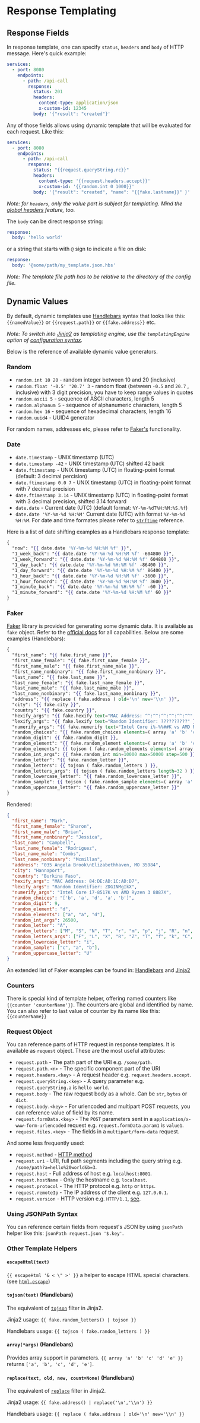 # Response Templating

## Response Fields

In response template, one can specify `status`, `headers` and `body` of HTTP message. Here's quick example:

```yaml
services:
  - port: 8080
    endpoints:
      - path: /api-call
        response:
          status: 201
          headers:
            content-type: application/json
            x-custom-id: 12345
          body: '{"result": "created"}'
```

Any of those fields allows using dynamic template that will be evaluated for each request. Like this:

```yaml
services:
  - port: 8080
    endpoints:
      - path: /api-call
        response:
          status: "{{request.queryString.rc}}"
          headers:
            content-type: '{{request.headers.accept}}'
            x-custom-id: '{{random.int 0 1000}}'
          body: '{"result": "created", "name": "{{fake.lastname}}" }'
```

_Note: for `headers`, only the value part is subject for templating. Mind
the [global headers](Configuring.md#global-settings) feature, too._

The `body` can be direct response string:

```yaml
response:
  body: 'hello world'
```

or a string that starts with `@` sign to indicate a file on disk:

```yaml
response:
  body: '@some/path/my_template.json.hbs'
```

_Note: The template file path has to be relative to the directory of the config file._

## Dynamic Values

By default, dynamic templates use [Handlebars](https://handlebarsjs.com/guide/) syntax that looks like
this: `{{namedValue}}` or `{{request.path}}` or `{{fake.address}}` etc.

_Note: To switch into [Jinja2](https://jinja.palletsprojects.com/en/2.11.x/) as templating engine, use
the `templatingEngine` option of [configuration syntax](Configuring.md#advanced-templating-with-jinja2)._

Below is the reference of available dynamic value generators.

### Random

- `random.int 10 20` - random integer between 10 and 20 (inclusive)
- `random.float '-0.5' '20.7' 3` - random float (between `-0.5` and `20.7` , inclusive) with 3 digit precision, you have to keep range values in quotes
- `random.ascii 5` - sequence of ASCII characters, length 5
- `random.alphanum 5` - sequence of alphanumeric characters, length 5
- `random.hex 16` - sequence of hexadecimal characters, length 16
- `random.uuid4` - UUID4 generator

For random names, addresses etc, please refer to [Faker's](#faker) functionality.

### Date

- `date.timestamp` - UNIX timestamp (UTC)
- `date.timestamp -42` - UNIX timestamp (UTC) shifted 42 back
- `date.ftimestamp` - UNIX timestamp (UTC) in floating-point format (default: 3 decimal percision)
- `date.ftimestamp 0.0 7` - UNIX timestamp (UTC) in floating-point format with 7 decimal precision
- `date.ftimestamp 3.14` - UNIX timestamp (UTC) in floating-point format with 3 decimal precision, shifted 3.14 forward
- `date.date` - Current date (UTC) (default format: `%Y-%m-%dT%H:%M:%S.%f`)
- `date.date '%Y-%m-%d %H:%M'` Current date (UTC) with format `%Y-%m-%d %H:%M`. For date and time formates please refer to [`strftime`](https://strftime.org/) reference.

Here is a list of date shifting examples as a Handlebars response template:

```hbs
{
  "now": "{{ date.date '%Y-%m-%d %H:%M %f' }}",
  "1_week_back": "{{ date.date '%Y-%m-%d %H:%M %f' -604800 }}",
  "1_week_forward": "{{ date.date '%Y-%m-%d %H:%M %f' 604800 }}",
  "1_day_back": "{{ date.date '%Y-%m-%d %H:%M %f' -86400 }}",
  "1_day_forward": "{{ date.date '%Y-%m-%d %H:%M %f' 86400 }}",
  "1_hour_back": "{{ date.date '%Y-%m-%d %H:%M %f' -3600 }}",
  "1_hour_forward": "{{ date.date '%Y-%m-%d %H:%M %f' 3600 }}",
  "1_minute_back": "{{ date.date '%Y-%m-%d %H:%M %f' -60 }}",
  "1_minute_forward": "{{ date.date '%Y-%m-%d %H:%M %f' 60 }}"
}
```

### Faker

[Faker](https://faker.readthedocs.io/en/master/providers.html) library is provided for generating some dynamic data.
It is available as `fake` object. Refer to the [official docs](https://faker.readthedocs.io/en/master/providers.html)
for all capabilities. Below are some examples (Handlebars):

```hbs
{
  "first_name": "{{ fake.first_name }}",
  "first_name_female": "{{ fake.first_name_female }}",
  "first_name_male": "{{ fake.first_name_male }}",
  "first_name_nonbinary": "{{ fake.first_name_nonbinary }}",
  "last_name": "{{ fake.last_name }}",
  "last_name_female": "{{ fake.last_name_female }}",
  "last_name_male": "{{ fake.last_name_male }}",
  "last_name_nonbinary": "{{ fake.last_name_nonbinary }}",
  "address": "{{ replace ( fake.address ) old='\n' new='\\n' }}",
  "city": "{{ fake.city }}",
  "country": "{{ fake.country }}",
  "hexify_args": "{{ fake.hexify text="MAC Address: ^^:^^:^^:^^:^^:^^" upper=true }}",
  "lexify_args": "{{ fake.lexify text="Random Identifier: ??????????" }}",
  "numerify_args": "{{ fake.numerify text="Intel Core i%-%%##K vs AMD Ryzen % %%##X" }}",
  "random_choices": "{{ fake.random_choices elements=( array 'a' 'b' 'c' 'd' 'e' ) }}",
  "random_digit": {{ fake.random_digit }},
  "random_element": "{{ fake.random_element elements=( array 'a' 'b' 'c' 'd' 'e' ) }}",
  "random_elements": {{ tojson ( fake.random_elements elements=( array 'a' 'b' 'c' 'd' 'e' ) length=3 unique=True ) }},
  "random_int_args": {{ fake.random_int min=10000 max=50000 step=500 }},
  "random_letter": "{{ fake.random_letter }}",
  "random_letters": {{ tojson ( fake.random_letters ) }},
  "random_letters_args": {{ tojson ( fake.random_letters length=32 ) }},
  "random_lowercase_letter": "{{ fake.random_lowercase_letter }}",
  "random_sample": {{ tojson ( fake.random_sample elements=( array 'a' 'b' 'c' 'd' 'e' ) ) }},
  "random_uppercase_letter": "{{ fake.random_uppercase_letter }}"
}
```

Rendered:

```json
{
  "first_name": "Mark",
  "first_name_female": "Sharon",
  "first_name_male": "Brian",
  "first_name_nonbinary": "Jessica",
  "last_name": "Campbell",
  "last_name_female": "Rodriguez",
  "last_name_male": "Combs",
  "last_name_nonbinary": "Mcmillan",
  "address": "035 Angela Brook\nElizabethhaven, MO 35984",
  "city": "Hannaport",
  "country": "Burkina Faso",
  "hexify_args": "MAC Address: 84:DE:AD:1C:AD:D7",
  "lexify_args": "Random Identifier: ZDGINMgIkX",
  "numerify_args": "Intel Core i7-8517K vs AMD Ryzen 3 8887X",
  "random_choices": "['b', 'a', 'd', 'a', 'b']",
  "random_digit": 9,
  "random_element": "d",
  "random_elements": ["a", "a", "d"],
  "random_int_args": 26500,
  "random_letter": "A",
  "random_letters": ["M", "S", "N", "T", "r", "m", "p", "j", "R", "n", "g", "g", "A", "w", "o", "d"],
  "random_letters_args": ["F", "L", "X", "R", "Z", "T", "f", "k", "C", "v", "U", "d", "d", "S", "p", "j", "s", "F", "M", "X", "k", "J", "P", "R", "W", "m", "i", "A", "x", "o", "r", "H"],
  "random_lowercase_letter": "i",
  "random_sample": ["c", "a", "b"],
  "random_uppercase_letter": "U"
}
```

An extended list of Faker examples can be found in: [Handlebars](https://github.com/up9inc/mockintosh/blob/main/tests/configs/json/hbs/core/templates/faker.json.hbs) and [Jinja2](https://github.com/up9inc/mockintosh/blob/main/tests/configs/json/j2/core/templates/faker.json.j2)

### Counters

There is special kind of template helper, offering named counters like `{{counter 'counterName'}}`. The counters are global and identified by name. You can also refer to last value of counter by its name like this: `{{counterName}}`

### Request Object

You can reference parts of HTTP request in response templates. It is available as `request` object. These are the most
useful attributes:

- `request.path` - The path part of the URI e.g. `/some/path`.
- `request.path.<n>` - The specific component part of the URI
- `request.headers.<key>` - A request header e.g. `request.headers.accept`.
- `request.queryString.<key>` - A query parameter e.g. `request.queryString.a` is `hello world`.
- `request.body` - The raw request body as a whole. Can be `str`, `bytes` or `dict`.
- `request.body.<key>` - For urlencoded and multipart POST requests, you can reference value of field by its name.
- `request.formData.<key>` - The `POST` parameters sent in a `application/x-www-form-urlencoded` request
  e.g. `request.formData.param1` is `value1`.
- `request.files.<key>` - The fields in a `multipart/form-data` request.


And some less frequently used:

- `request.method` - [HTTP method](https://www.w3.org/Protocols/rfc2616/rfc2616-sec9.html)
- `request.uri` - URI, full path segments including the query string e.g. `/some/path?a=hello%20world&b=3`.
- `request.host` - Full address of host e.g. `localhost:8001`.
- `request.hostName` - Only the hostname e.g. `localhost`.
- `request.protocol` - The HTTP protocol e.g. `http` or `https`.
- `request.remoteIp` - The IP address of the client e.g. `127.0.0.1`.
- `request.version` - HTTP version e.g. `HTTP/1.1`, [see](https://tools.ietf.org/html/rfc2145).

### Using JSONPath Syntax

You can reference certain fields from request's JSON by using `jsonPath` helper like this: `jsonPath request.json '$.key'`.

### Other Template Helpers

#### `escapeHtml(text)`

`{{ escapeHtml '& < \" >' }}` a helper to escape HTML special characters. (see [`html.escape`](https://wiki.python.org/moin/EscapingHtml))

#### `tojson(text)` (Handlebars)

The equivalent of [`tojson`](https://jinja.palletsprojects.com/en/2.11.x/templates/#tojson) filter in Jinja2.

Jinja2 usage: `{{ fake.random_letters() | tojson }}`

Handlebars usage: `{{ tojson ( fake.random_letters ) }}`

#### `array(*args)` (Handlebars)

Provides array support in parameters. `{{ array 'a' 'b' 'c' 'd' 'e' }}` returns `['a', 'b', 'c', 'd', 'e']`.

#### `replace(text, old, new, count=None)` (Handlebars)

The equivalent of [`replace`](https://jinja.palletsprojects.com/en/2.11.x/templates/#replace) filter in Jinja2.

Jinja2 usage: `{{ fake.address() | replace('\n','\\n') }}`

Handlebars usage: `{{ replace ( fake.address ) old='\n' new='\\n' }}`
